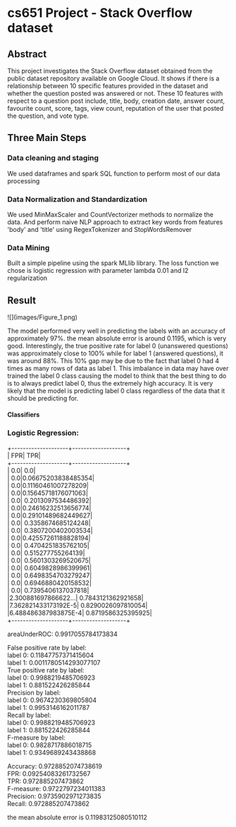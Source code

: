 # cs651 Project - Stack Overflow dataset
<h2>Abstract</h2>
<p>This project investigates the Stack Overflow dataset obtained from the public dataset repository available on Google Cloud. It shows if there is a relationship between 10 specific features provided in the dataset and whether the question posted was answered or not. These 10 features with respect to a question post include, title, body, creation date, answer count, favourite count, score, tags, view count, reputation of the user that posted the question, and vote type.
</p>

<h2>Three Main Steps</h2>
<p>
<h3>Data cleaning and staging</h3>
<p>We used dataframes and spark SQL function to perform most of our data processing</p>
<h3>Data Normalization and Standardization</h3>
<p>We used MinMaxScaler and CountVectorizer methods to normalize the data. And perform naive NLP approach to extract key words from features 'body' and 'title' using RegexTokenizer and StopWordsRemover</p>
<h3>Data Mining</h3>
<p>Built a simple pipeline using the spark MLlib library. The loss function we chose is logistic regression with parameter lambda 0.01 and l2 regularization</p>
</p>
<h2>Result</h2>
![](images/Figure_1.png)

<p>The model performed very well in predicting the labels with an accuracy of approximately 97%. the mean absolute error is around 0.1195, which is very good. Interestingly, the true positive rate for label 0 (unanswered questions) was approximately close to 100% while for label 1 (answered questions), it was around 88%. This 10% gap may be due to the fact that label 0 had 4 times as many rows of data as label 1. This imbalance in data may have over trained the label 0 class causing the model to think that the best thing to do is to always predict label 0, thus the extremely high accuracy. It is very likely that the model is predicting label 0 class regardless of the data that it should be predicting for.</p>


<h4>Classifiers</h4>
<h3>Logistic Regression:</h3>

+--------------------+-------------------+  
|                 FPR|                TPR|  
+--------------------+-------------------+  
|                 0.0|                0.0|  
|                 0.0|0.06675203838485354|  
|                 0.0|0.11160461007278209|  
|                 0.0|0.15645718176071063|  
|                 0.0| 0.2013097534486392|  
|                 0.0|0.24616232513656774|  
|                 0.0|0.29101489682449627|  
|                 0.0| 0.3358674685124248|  
|                 0.0| 0.3807200402003534|  
|                 0.0|0.42557261188828194|  
|                 0.0| 0.4704251835762105|  
|                 0.0|  0.515277755264139|  
|                 0.0| 0.5601303269520675|  
|                 0.0| 0.6049828986399961|  
|                 0.0| 0.6498354703279247|  
|                 0.0| 0.6946880420158532|  
|                 0.0| 0.7395406137037818|  
|2.300881697866622...| 0.7843121362921658|  
|7.362821433173192E-5| 0.8290026097810054|  
|6.488486387983875E-4| 0.8719586325395925|  
+--------------------+-------------------+  


areaUnderROC: 0.9917055784173834  


False positive rate by label:  
label 0: 0.11847757371415604  
label 1: 0.0011780514293077107  
True positive rate by label:  
label 0: 0.9988219485706923  
label 1: 0.881522426285844  
Precision by label:  
label 0: 0.9674230369805804  
label 1: 0.9953146162011787  
Recall by label:  
label 0: 0.9988219485706923  
label 1: 0.881522426285844  
F-measure by label:  
label 0: 0.9828717886018715  
label 1: 0.9349689243438868  

Accuracy: 0.9728852074738619  
FPR: 0.09254083261732567  
TPR: 0.972885207473862  
F-measure: 0.9722797234011383  
Precision: 0.9735902971273835  
Recall: 0.972885207473862  

the mean absolute error is  0.11983125080510112  






